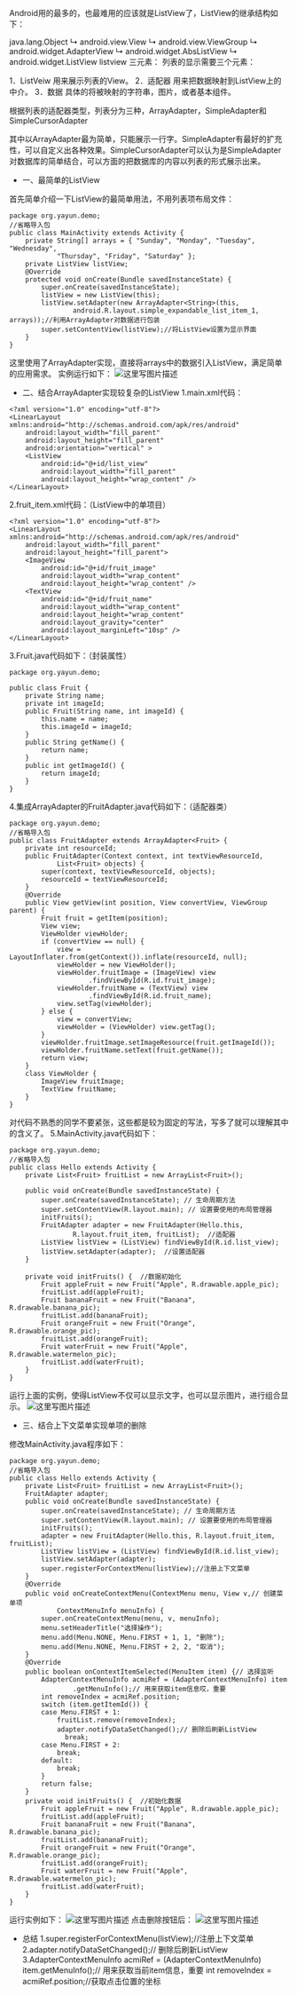 Android用的最多的，也最难用的应该就是ListView了，ListView的继承结构如下：

java.lang.Object
   ↳	android.view.View
 	   ↳	android.view.ViewGroup
 	 	   ↳	android.widget.AdapterView<T extends android.widget.Adapter>
 	 	 	   ↳	android.widget.AbsListView
 	 	 	 	   ↳	android.widget.ListView
listview 三元素：
 列表的显示需要三个元素：

1．ListVeiw 用来展示列表的View。
2．适配器 用来把数据映射到ListView上的中介。
3．数据    具体的将被映射的字符串，图片，或者基本组件。

根据列表的适配器类型，列表分为三种，ArrayAdapter，SimpleAdapter和SimpleCursorAdapter

其中以ArrayAdapter最为简单，只能展示一行字。SimpleAdapter有最好的扩充性，可以自定义出各种效果。SimpleCursorAdapter可以认为是SimpleAdapter对数据库的简单结合，可以方面的把数据库的内容以列表的形式展示出来。

 - 一、最简单的ListView

首先简单介绍一下ListView的最简单用法，不用列表项布局文件：

```
package org.yayun.demo;  
//省略导入包
public class MainActivity extends Activity {  
    private String[] arrays = { "Sunday", "Monday", "Tuesday", "Wednesday",  
            "Thursday", "Friday", "Saturday" };  
    private ListView listView;  
    @Override  
    protected void onCreate(Bundle savedInstanceState) {  
        super.onCreate(savedInstanceState);  
        listView = new ListView(this);  
        listView.setAdapter(new ArrayAdapter<String>(this,  
                android.R.layout.simple_expandable_list_item_1, arrays));//利用ArrayAdapter对数据进行包装  
        super.setContentView(listView);//将ListView设置为显示界面  
    }  
}
```
这里使用了ArrayAdapter实现，直接将arrays中的数据引入ListView，满足简单的应用需求。
实例运行如下：
![这里写图片描述](http://img.blog.csdn.net/20160314161406341)

 - 二、结合ArrayAdapter实现较复杂的ListView
1.main.xml代码：

```
<?xml version="1.0" encoding="utf-8"?>
<LinearLayout xmlns:android="http://schemas.android.com/apk/res/android"
    android:layout_width="fill_parent"
    android:layout_height="fill_parent"
    android:orientation="vertical" >
    <ListView
        android:id="@+id/list_view"
        android:layout_width="fill_parent"
        android:layout_height="wrap_content" />
</LinearLayout>
```
2.fruit_item.xml代码：（ListView中的单项目）
```
<?xml version="1.0" encoding="utf-8"?>  
<LinearLayout xmlns:android="http://schemas.android.com/apk/res/android"  
    android:layout_width="fill_parent"  
    android:layout_height="fill_parent">  
    <ImageView  
        android:id="@+id/fruit_image"  
        android:layout_width="wrap_content"  
        android:layout_height="wrap_content" />  
    <TextView  
        android:id="@+id/fruit_name"  
        android:layout_width="wrap_content"  
        android:layout_height="wrap_content"  
        android:layout_gravity="center"  
        android:layout_marginLeft="10sp" />  
</LinearLayout> 
```
3.Fruit.java代码如下：（封装属性）

```
package org.yayun.demo;  
  
public class Fruit {  
    private String name;  
    private int imageId;  
    public Fruit(String name, int imageId) {  
        this.name = name;  
        this.imageId = imageId;  
    }  
    public String getName() {  
        return name;  
    }  
    public int getImageId() {  
        return imageId;  
    }  
} 
```
4.集成ArrayAdapter的FruitAdapter.java代码如下：（适配器类）

```
package org.yayun.demo;  
//省略导入包
public class FruitAdapter extends ArrayAdapter<Fruit> {  
    private int resourceId;  
    public FruitAdapter(Context context, int textViewResourceId,  
            List<Fruit> objects) {  
        super(context, textViewResourceId, objects);  
        resourceId = textViewResourceId;  
    }  
    @Override  
    public View getView(int position, View convertView, ViewGroup parent) {  
        Fruit fruit = getItem(position);  
        View view;  
        ViewHolder viewHolder;  
        if (convertView == null) {  
            view = LayoutInflater.from(getContext()).inflate(resourceId, null);  
            viewHolder = new ViewHolder();  
            viewHolder.fruitImage = (ImageView) view  
                    .findViewById(R.id.fruit_image);  
            viewHolder.fruitName = (TextView) view  
                    .findViewById(R.id.fruit_name);  
            view.setTag(viewHolder);  
        } else {  
            view = convertView;  
            viewHolder = (ViewHolder) view.getTag();  
        }  
        viewHolder.fruitImage.setImageResource(fruit.getImageId());  
        viewHolder.fruitName.setText(fruit.getName());  
        return view;  
    }  
    class ViewHolder {  
        ImageView fruitImage;  
        TextView fruitName;  
    }  
}  
```
对代码不熟悉的同学不要紧张，这些都是较为固定的写法，写多了就可以理解其中的含义了。
5.MainActivity.java代码如下：

```
package org.yayun.demo;  
//省略导入包
public class Hello extends Activity {  
    private List<Fruit> fruitList = new ArrayList<Fruit>();  
  
    public void onCreate(Bundle savedInstanceState) {  
        super.onCreate(savedInstanceState); // 生命周期方法  
        super.setContentView(R.layout.main); // 设置要使用的布局管理器  
        initFruits();  
        FruitAdapter adapter = new FruitAdapter(Hello.this,  
                R.layout.fruit_item, fruitList);  //适配器
        ListView listView = (ListView) findViewById(R.id.list_view);  
        listView.setAdapter(adapter);  //设置适配器
    }  
  
    private void initFruits() {  //数据初始化
        Fruit appleFruit = new Fruit("Apple", R.drawable.apple_pic);  
        fruitList.add(appleFruit);  
        Fruit bananaFruit = new Fruit("Banana", R.drawable.banana_pic);  
        fruitList.add(bananaFruit);  
        Fruit orangeFruit = new Fruit("Orange", R.drawable.orange_pic);  
        fruitList.add(orangeFruit);  
        Fruit waterFruit = new Fruit("Apple", R.drawable.watermelon_pic);  
        fruitList.add(waterFruit);  
    }  
}  
```
运行上面的实例，使得ListView不仅可以显示文字，也可以显示图片，进行组合显示。
![这里写图片描述](http://img.blog.csdn.net/20160314161923852)

 - 三、结合上下文菜单实现单项的删除

修改MainActivity.java程序如下：

```
package org.yayun.demo;  
//省略导入包
public class Hello extends Activity {  
    private List<Fruit> fruitList = new ArrayList<Fruit>();  
    FruitAdapter adapter;  
    public void onCreate(Bundle savedInstanceState) {  
        super.onCreate(savedInstanceState); // 生命周期方法  
        super.setContentView(R.layout.main); // 设置要使用的布局管理器  
        initFruits();  
        adapter = new FruitAdapter(Hello.this, R.layout.fruit_item, fruitList);  
        ListView listView = (ListView) findViewById(R.id.list_view);  
        listView.setAdapter(adapter);  
        super.registerForContextMenu(listView);//注册上下文菜单  
    }  
    @Override  
    public void onCreateContextMenu(ContextMenu menu, View v,// 创建菜单项  
            ContextMenuInfo menuInfo) {  
        super.onCreateContextMenu(menu, v, menuInfo);  
        menu.setHeaderTitle("选择操作");  
        menu.add(Menu.NONE, Menu.FIRST + 1, 1, "删除");  
        menu.add(Menu.NONE, Menu.FIRST + 2, 2, "取消");  
    }  
    @Override  
    public boolean onContextItemSelected(MenuItem item) {// 选择监听  
        AdapterContextMenuInfo acmiRef = (AdapterContextMenuInfo) item  
                .getMenuInfo();// 用来获取item信息哎，重要  
        int removeIndex = acmiRef.position;  
        switch (item.getItemId()) {  
        case Menu.FIRST + 1:  
            fruitList.remove(removeIndex);  
            adapter.notifyDataSetChanged();// 删除后刷新ListView  
              break;  
        case Menu.FIRST + 2:  
            break;  
        default:  
            break;  
        }  
        return false;  
    }  
    private void initFruits() {  //初始化数据
        Fruit appleFruit = new Fruit("Apple", R.drawable.apple_pic);  
        fruitList.add(appleFruit);  
        Fruit bananaFruit = new Fruit("Banana", R.drawable.banana_pic);  
        fruitList.add(bananaFruit);  
        Fruit orangeFruit = new Fruit("Orange", R.drawable.orange_pic);  
        fruitList.add(orangeFruit);  
        Fruit waterFruit = new Fruit("Apple", R.drawable.watermelon_pic);  
        fruitList.add(waterFruit);  
    }  
} 
```
运行实例如下：
![这里写图片描述](http://img.blog.csdn.net/20160314162051932)
点击删除按钮后：
![这里写图片描述](http://img.blog.csdn.net/20160314162107740)

 - 总结
1.super.registerForContextMenu(listView);//注册上下文菜单
2.adapter.notifyDataSetChanged();// 删除后刷新ListView
3.AdapterContextMenuInfo acmiRef = (AdapterContextMenuInfo) item.getMenuInfo();// 用来获取当前item信息，重要
   int removeIndex = acmiRef.position;//获取点击位置的坐标